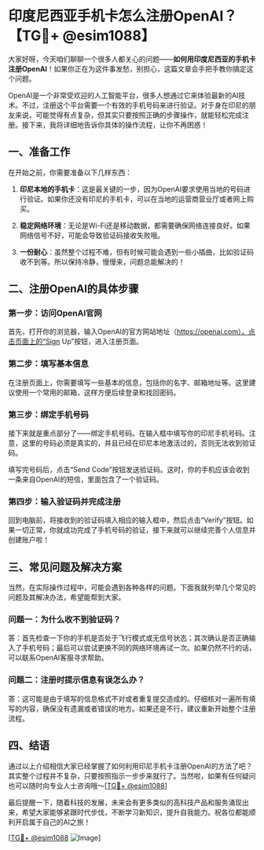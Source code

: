 # 印度尼西亚手机卡怎么注册OpenAI？【TG💪+ @esim1088】

大家好呀，今天咱们聊聊一个很多人都关心的问题——**如何用印度尼西亚的手机卡注册OpenAI**！如果你正在为这件事发愁，别担心，这篇文章会手把手教你搞定这个问题。

OpenAI是一个非常受欢迎的人工智能平台，很多人想通过它来体验最新的AI技术。不过，注册这个平台需要一个有效的手机号码来进行验证。对于身在印尼的朋友来说，可能觉得有点复杂，但其实只要按照正确的步骤操作，就能轻松完成注册。接下来，我将详细地告诉你具体的操作流程，让你不再困惑！

## 一、准备工作

在开始之前，你需要准备以下几样东西：

1. **印尼本地的手机卡**：这是最关键的一步，因为OpenAI要求使用当地的号码进行验证。如果你还没有印尼的手机卡，可以在当地的运营商营业厅或者网上购买。
   
2. **稳定网络环境**：无论是Wi-Fi还是移动数据，都需要确保网络连接良好。如果网络信号不好，可能会导致验证码接收失败哦。

3. **一份耐心**：虽然整个过程不难，但有时候可能会遇到一些小插曲，比如验证码收不到等。所以保持冷静，慢慢来，问题总能解决的！

## 二、注册OpenAI的具体步骤

### 第一步：访问OpenAI官网

首先，打开你的浏览器，输入OpenAI的官方网站地址（https://openai.com）。点击页面上的“Sign Up”按钮，进入注册页面。

### 第二步：填写基本信息

在注册页面上，你需要填写一些基本的信息，包括你的名字、邮箱地址等。这里建议使用一个常用的邮箱，这样方便后续登录和找回密码。

### 第三步：绑定手机号码

接下来就是重点部分了——绑定手机号码。在输入框中填写你的印尼手机号码。注意，这里的号码必须是真实的，并且已经在印尼本地激活过的，否则无法收到验证码。

填写完号码后，点击“Send Code”按钮发送验证码。这时，你的手机应该会收到一条来自OpenAI的短信，里面包含了一个验证码。

### 第四步：输入验证码并完成注册

回到电脑前，将接收到的验证码填入相应的输入框中，然后点击“Verify”按钮。如果一切正常，你就成功完成了手机号码的验证，接下来就可以继续完善个人信息并创建账户啦！

## 三、常见问题及解决方案

当然，在实际操作过程中，可能会遇到各种各样的问题。下面我就列举几个常见的问题及其解决办法，希望能帮到大家。

### 问题一：为什么收不到验证码？

答：首先检查一下你的手机是否处于飞行模式或无信号状态；其次确认是否正确输入了手机号码；最后可以尝试更换不同的网络环境再试一次。如果仍然不行的话，可以联系OpenAI客服寻求帮助。

### 问题二：注册时提示信息有误怎么办？

答：这可能是由于填写的信息格式不对或者重复提交造成的。仔细核对一遍所有填写的内容，确保没有遗漏或者错误的地方。如果还是不行，建议重新开始整个注册流程。

## 四、结语

通过以上介绍相信大家已经掌握了如何利用印尼手机卡注册OpenAI的方法了吧？其实整个过程并不复杂，只要按照指示一步步来就行了。当然啦，如果有任何疑问也可以随时向专业人士咨询哦～[[TG💪+ @esim1088](https://t.me/s/esim1088)]

最后提醒一下，随着科技的发展，未来会有更多类似的高科技产品和服务涌现出来，希望大家能够紧跟时代步伐，不断学习新知识，提升自我能力。祝各位都能顺利开启属于自己的AI之旅！

[[TG💪+ @esim1088](https://t.me/s/esim1088) ![Image](https://i.postimg.cc/4NQfJmqS/Snipaste-2025-05-13-00-14-12.png)]